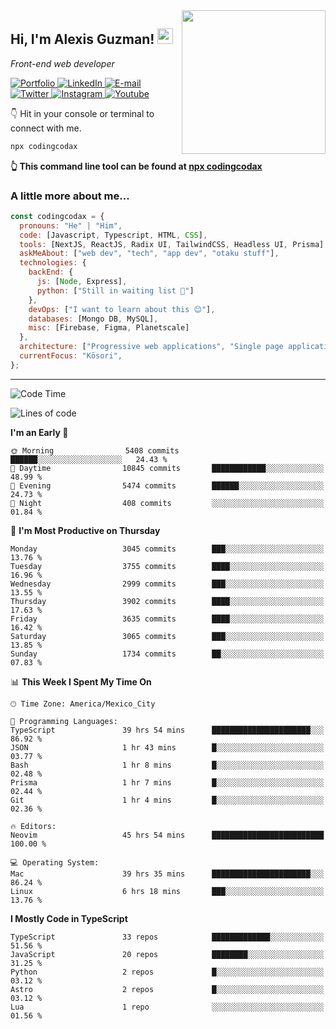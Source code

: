 <img align='right' src="https://media.giphy.com/media/M9gbBd9nbDrOTu1Mqx/giphy.gif" width="230">
<h2>Hi, I'm Alexis Guzman! <img src="https://media.giphy.com/media/hvRJCLFzcasrR4ia7z/giphy.gif" width="25px"></h2>
<p><em>Front-end web developer</em></p>

<p>
  <a href='https://www.codingcodax.dev' target='_blank'>
    <img alt='Portfolio' src='https://img.shields.io/badge/Portfolio-black?logo=vercel&style=flat-square'>
  </a>
  <a href='https://linkedin.com/in/codingcodax' target='_blank'>
    <img alt='LinkedIn' src='https://img.shields.io/badge/LinkedIn-black?logo=LinkedIn&style=flat-square'>
  </a>
  <a href='mailto:hello@codingcodax.com' target='_blank'>
    <img alt='E-mail' src='https://img.shields.io/badge/Email-black?logo=Gmail&style=flat-square'>
  </a>
  <a href='https://twitter.com/codingcodax' target='_blank'>
    <img alt='Twitter' src='https://img.shields.io/badge/Twitter-black?logo=Twitter&style=flat-square'>
  </a>
  <a href='https://www.instagram.com/codingcodax' target='_blank'>
    <img alt='Instagram' src='https://img.shields.io/badge/Instagram-black?logo=Instagram&style=flat-square'>
  </a>
  <a href='https://www.youtube.com/@codingcodax' target='_blank'>
    <img alt='Youtube' src='https://img.shields.io/badge/YouTube-black?logo=Youtube&style=flat-square'>
  </a>
</p>

👇 Hit in your console or terminal to connect with me.

```bash
npx codingcodax
```
**👆 This command line tool can be found at [npx codingcodax](https://github.com/codingcodax/npx-codingcodax)**

<h3>A little more about me...</h3>

```javascript
const codingcodax = {
  pronouns: "He" | "Him",
  code: [Javascript, Typescript, HTML, CSS],
  tools: [NextJS, ReactJS, Radix UI, TailwindCSS, Headless UI, Prisma],
  askMeAbout: ["web dev", "tech", "app dev", "otaku stuff"],
  technologies: {
    backEnd: {
      js: [Node, Express],
      python: ["Still in waiting list 🥲"]
    },
    devOps: ["I want to learn about this 😊"],
    databases: [Mongo DB, MySQL],
    misc: [Firebase, Figma, Planetscale]
  },
  architecture: ["Progressive web applications", "Single page applications"],
  currentFocus: "Kōsori",
};
```

---

<!--START_SECTION:waka-->
![Code Time](http://img.shields.io/badge/Code%20Time-2%2C529%20hrs%2033%20mins-blue)

![Lines of code](https://img.shields.io/badge/From%20Hello%20World%20I%27ve%20Written-9.4%20million%20lines%20of%20code-blue)

**I'm an Early 🐤** 

```text
🌞 Morning                5408 commits        ██████░░░░░░░░░░░░░░░░░░░   24.43 % 
🌆 Daytime                10845 commits       ████████████░░░░░░░░░░░░░   48.99 % 
🌃 Evening                5474 commits        ██████░░░░░░░░░░░░░░░░░░░   24.73 % 
🌙 Night                  408 commits         ░░░░░░░░░░░░░░░░░░░░░░░░░   01.84 % 
```
📅 **I'm Most Productive on Thursday** 

```text
Monday                   3045 commits        ███░░░░░░░░░░░░░░░░░░░░░░   13.76 % 
Tuesday                  3755 commits        ████░░░░░░░░░░░░░░░░░░░░░   16.96 % 
Wednesday                2999 commits        ███░░░░░░░░░░░░░░░░░░░░░░   13.55 % 
Thursday                 3902 commits        ████░░░░░░░░░░░░░░░░░░░░░   17.63 % 
Friday                   3635 commits        ████░░░░░░░░░░░░░░░░░░░░░   16.42 % 
Saturday                 3065 commits        ███░░░░░░░░░░░░░░░░░░░░░░   13.85 % 
Sunday                   1734 commits        ██░░░░░░░░░░░░░░░░░░░░░░░   07.83 % 
```


📊 **This Week I Spent My Time On** 

```text
🕑︎ Time Zone: America/Mexico_City

💬 Programming Languages: 
TypeScript               39 hrs 54 mins      ██████████████████████░░░   86.92 % 
JSON                     1 hr 43 mins        █░░░░░░░░░░░░░░░░░░░░░░░░   03.77 % 
Bash                     1 hr 8 mins         █░░░░░░░░░░░░░░░░░░░░░░░░   02.48 % 
Prisma                   1 hr 7 mins         █░░░░░░░░░░░░░░░░░░░░░░░░   02.44 % 
Git                      1 hr 4 mins         █░░░░░░░░░░░░░░░░░░░░░░░░   02.36 % 

🔥 Editors: 
Neovim                   45 hrs 54 mins      █████████████████████████   100.00 % 

💻 Operating System: 
Mac                      39 hrs 35 mins      ██████████████████████░░░   86.24 % 
Linux                    6 hrs 18 mins       ███░░░░░░░░░░░░░░░░░░░░░░   13.76 % 
```

**I Mostly Code in TypeScript** 

```text
TypeScript               33 repos            █████████████░░░░░░░░░░░░   51.56 % 
JavaScript               20 repos            ████████░░░░░░░░░░░░░░░░░   31.25 % 
Python                   2 repos             █░░░░░░░░░░░░░░░░░░░░░░░░   03.12 % 
Astro                    2 repos             █░░░░░░░░░░░░░░░░░░░░░░░░   03.12 % 
Lua                      1 repo              ░░░░░░░░░░░░░░░░░░░░░░░░░   01.56 % 
```




<!--END_SECTION:waka-->
